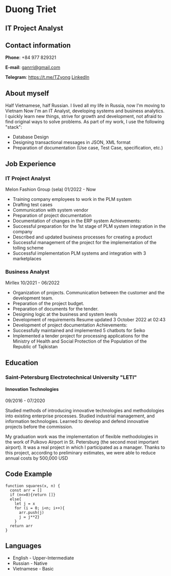 # Duong Triet    

## IT Project Analyst


## Contact information
**Phone**: +84 977 829321

**E-mail**: ganrri@gmail.com

**Telegram**: https://t.me/TZyong
[LinkedIn](https://www.linkedin.com/in/triet-duong-6452221b0/)


## About myself
Half Vietnamese, half Russian. I lived all my life in Russia, now I'm moving to Vietnam Now I'm an IT Analyst, developing systems and business analytics. I quickly learn new things, strive for growth and development, not afraid to find original ways to solve problems. As part of my work, I use the following "stack": 
- Database Design 
- Designing transactional messages in JSON, XML format 
- Preparation of documentation (Use case, Test Case, specification, etc.)

## Job Experience

### **IT Project Analyst**
Melon Fashion Group (sela)
01/2022 - Now
- Training company employees to work in the PLM system
- Drafting test cases
- Communication with system vendor
- Preparation of project documentation
- Documentation of changes in the ERP system
Achievements:
- Successful preparation for the 1st stage of PLM system
integration in the company
- Described and updated business processes for creating a product
- Successful management of the project for the implementation of
the tolling scheme
- Successful implementation PLM systems and integration with 3 marketplaces

### **Business Analyst**
Mirllex 
10/2021 - 06/2022
- Organization of projects. Communication between the customer
and the development
team.
- Preparation of the project budget.
- Preparation of documents for the tender.
- Designing logic at the business and system levels
- Development of requirements
Resume updated 3 October 2022 at 02:43
- Development of project documentation
Achievements:
- Successfully maintained and implemented 5 chatbots for Seiko
- Implemented a tender project for processing applications for the Ministry of Health and Social Protection of the Population of the Republic of Tajikistan 


## Education

### Saint-Petersburg Electrotechnical University "LETI"
#### Innovation Technologies
09/2016 - 07/2020

Studied methods of introducing innovative technologies and methodologies into existing enterprise processes. Studied industrial management, and information technologies. Learned to develop and defend innovative projects before the commission.

My graduation work was the implementation of flexible methodologies in the work of Pulkovo Airport in St. Petersburg (the second most important airport). It was a real project in which I participated as a manager. Thanks to this project, according to preliminary estimates, we were able to reduce annual costs by 500,000 USD


## Code Example
``` 
function squares(x, n) {
  const arr = []
  if (n<=0){return []}
  else{
    let j = x
    for (i = 0; i<n; i++){
      arr.push(j)
      j = j**2}
    }
  return arr
} 
```

## Languages 
* English - Upper-Intermediate
* Russian - Native
* Vietnamese - Basic
